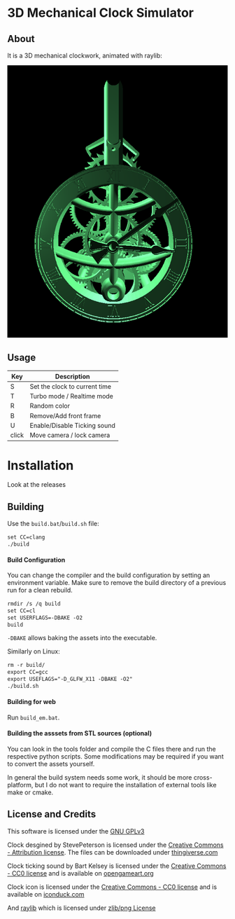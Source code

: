 # 3D Mechanical Clock Simulator

## About

It is a 3D mechanical clockwork, animated with raylib:

![clock](./doc/clock.png)

## Usage

| Key   | Description                                 |
|-------|---------------------------------------------|
| S     | Set the clock to current time               |
| T     | Turbo mode / Realtime mode                  |
| R     | Random color                                |
| B     | Remove/Add front frame                      |
| U     | Enable/Disable Ticking sound                |
| click | Move camera / lock camera                   |


# Installation

Look at the releases

## Building

Use the `build.bat`/`build.sh` file:
```
set CC=clang
./build
```

#### Build Configuration
You can change the compiler and the build configuration by setting an environment variable. Make sure to remove the build directory of a previous run for a clean rebuild.
```
rmdir /s /q build
set CC=cl
set USERFLAGS=-DBAKE -O2
build
```

`-DBAKE` allows baking the assets into the executable.

Similarly on Linux:

```
rm -r build/
export CC=gcc
export USEFLAGS="-D_GLFW_X11 -DBAKE -O2"
./build.sh
```
#### Building for web

Run `build_em.bat`. 

#### Building the asssets from STL sources (optional)

You can look in the tools folder and compile the C files there and run the respective python scripts. Some modifications may be required if you want to convert the assets yourself.

In general the build system needs some work, it should be more cross-platform, but I do not want to require the installation of external tools like make or cmake. 


## License and Credits

This software is licensed under the [GNU GPLv3](https://www.gnu.org/licenses/gpl-3.0.en.html)

Clock desgined by StevePeterson is licensed under the [Creative Commons - Attribution license](https://creativecommons.org/licenses/by/4.0/).
The files can be downloaded under [thingiverse.com](https://www.thingiverse.com/thing:3524448)

Clock ticking sound by Bart Kelsey is licensed under the [Creative Commons - CC0 license](https://creativecommons.org/public-domain/cc0/)
and is available on [opengameart.org](
https://opengameart.org/content/ticking-clock#:~:text=I%20used%20this%20as%20the%20Clockwork%20Sphere%20sound%20effect%20in)

Clock icon is licensed under the [Creative Commons - CC0 license](https://creativecommons.org/public-domain/cc0/)
and is available on [iconduck.com](https://iconduck.com/icons/196859/clock)

And [raylib](https://www.raylib.com/) which is licensed under [zlib/png License](https://github.com/raysan5/raylib/blob/3fb1ba25aca0a6b023ca254a0910df36b0744e64/LICENSE)
